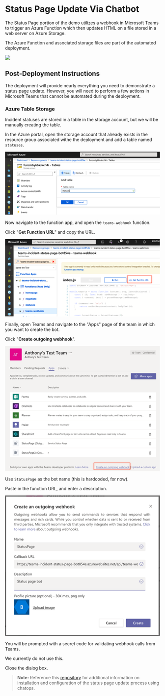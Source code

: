# Status Page Update Via Chatbot

The Status Page portion of the demo utilizes a webhook in Microsoft Teams to trigger an Azure Function which then updates HTML on a file stored in a web server on Azure Storage.

The Azure Function and associated storage files are part of the automated deployment. 

![](https://github.com/Azure-Samples/functions-teams-incident-status-page-bot/raw/master/tailwind-incident-bot.gif)

## Post-Deployment Instructions

The deployment will provide nearly everything you need to demonstrate a status page update. However, you will need to perform a few actions in Microsoft Teams that cannot be automated during the deployment.

### Azure Table Storage

Incident statuses are stored in a table in the storage account, but we will be manually creating the table.

In the Azure portal, open the storage account that already exists in the resource group associated withe the deployment and add a table named `statuses`.

*![Create table](https://github.com/Azure-Samples/functions-teams-incident-status-page-bot/raw/master/create-table.png)*

Now navigate to the function app, and open the `teams-webhook` function.

Click "**Get Function URL**" and copy the URL.

![Get Function URL](https://github.com/Azure-Samples/functions-teams-incident-status-page-bot/raw/master/get-func-url.png)

Finally, open Teams and navigate to the "Apps" page of the team in which you want to create the bot.

Click "**Create outgoing webhook**".

![Create outgoing webhook](https://github.com/Azure-Samples/functions-teams-incident-status-page-bot/raw/master/create-webhook.png)

Use `StatusPage` as the bot name (this is hardcoded, for now).

Paste in the function URL, and enter a description.

![Webhook details](https://github.com/Azure-Samples/functions-teams-incident-status-page-bot/raw/master/webhook-info.png)

You will be prompted with a secret code for validating webhook calls from Teams.

We currently do not use this.

Close the dialog box.

>**Note:** Reference this [repository](https://github.com/Azure-Samples/functions-teams-incident-status-page-bot) for additional information on installation and configuration of the status page update process using chatops.
